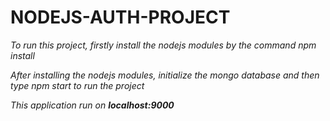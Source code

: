 # NODEJS-AUTH-PROJECT

*To run this project, firstly install the nodejs modules by the command npm install*

*After installing the nodejs modules, initialize the mongo database and then type npm start to run the project*

*This application run on **localhost:9000***
